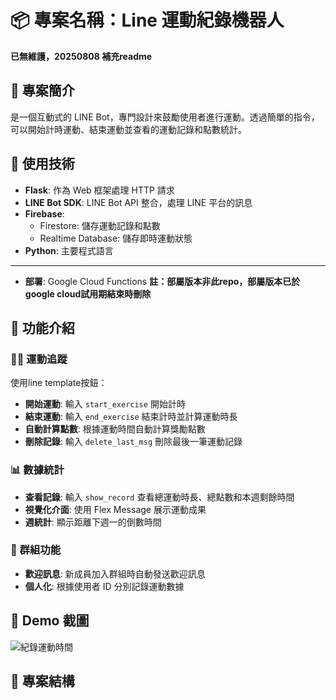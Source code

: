 # 📦 專案名稱：Line 運動紀錄機器人
**已無維護，20250808 補充readme**

## 📝 專案簡介
是一個互動式的 LINE Bot，專門設計來鼓勵使用者進行運動。透過簡單的指令，可以開始計時運動、結束運動並查看的運動記錄和點數統計。

## 🔧 使用技術
- **Flask**: 作為 Web 框架處理 HTTP 請求
- **LINE Bot SDK**: LINE Bot API 整合，處理 LINE 平台的訊息
- **Firebase**: 
  - Firestore: 儲存運動記錄和點數
  - Realtime Database: 儲存即時運動狀態
- **Python**: 主要程式語言
***
- **部署**: Google Cloud Functions
  **註：部屬版本非此repo，部屬版本已於google cloud試用期結束時刪除**

## 🚀 功能介紹
### 🏃‍♂️ 運動追蹤
使用line template按鈕：
- **開始運動**: 輸入 `start_exercise` 開始計時
- **結束運動**: 輸入 `end_exercise` 結束計時並計算運動時長
- **自動計算點數**: 根據運動時間自動計算獎勵點數
- **刪除記錄**: 輸入 `delete_last_msg` 刪除最後一筆運動記錄

### 📊 數據統計
- **查看記錄**: 輸入 `show_record` 查看總運動時長、總點數和本週剩餘時間
- **視覺化介面**: 使用 Flex Message 展示運動成果
- **週統計**: 顯示距離下週一的倒數時間

### 👥 群組功能
- **歡迎訊息**: 新成員加入群組時自動發送歡迎訊息
- **個人化**: 根據使用者 ID 分別記錄運動數據

## 📸 Demo 截圖
![紀錄運動時間](https://github.com/NiZhLi/LineBot_exercise/blob/master/Bot紀錄運動時間.jpg)

## 📂 專案結構
